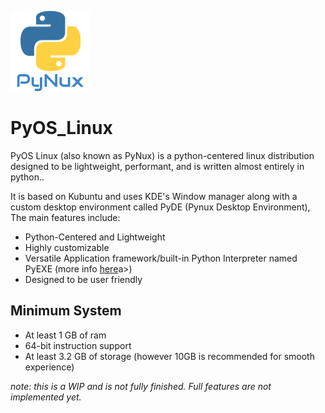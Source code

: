 <img src="./Logo.png"></img>
# PyOS_Linux
PyOS Linux (also known as PyNux) is a python-centered linux distribution designed to be lightweight, performant, and is written almost entirely in python..

It is based on Kubuntu and uses KDE's Window manager along with a custom desktop environment called PyDE (Pynux Desktop Environment), The main features include:
<ul>
    <li>Python-Centered and Lightweight</li>
    <li>Highly customizable</li>
    <li>Versatile Application framework/built-in Python Interpreter named PyEXE (more info <a href="https://github.com/Captian-obvious/PyEXE">here</a>a>)</li>
    <li>Designed to be user friendly</li>
</ul>
<h2>Minimum System</h2>
<ul>
    <li>At least 1 GB of ram</li>
    <li>64-bit instruction support</li>
    <li>At least 3.2 GB of storage (however 10GB is recommended for smooth experience)</li>
</ul>

<em>note: this is a WIP and is not fully finished. Full features are not implemented yet.</em>
